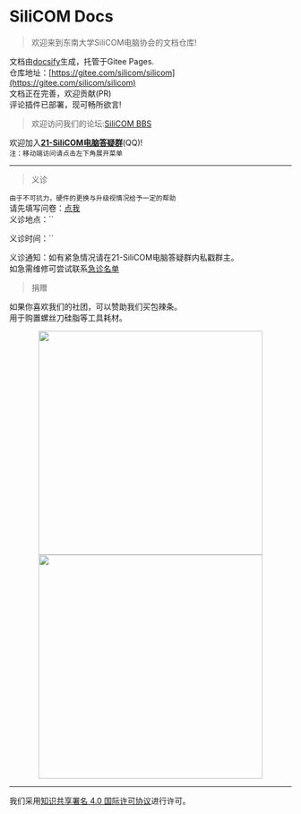 # SiliCOM Docs

> 欢迎来到东南大学SiliCOM电脑协会的文档仓库!  

文档由[docsify](https://docsify.js.org/)生成，托管于Gitee Pages.  
仓库地址：[https://gitee.com/silicom/silicom](https://gitee.com/silicom/silicom)  
文档正在完善，欢迎贡献(PR)  
评论插件已部署，现可畅所欲言!  

> 欢迎访问我们的论坛:[SiliCOM BBS](https://rtfm.top/)

欢迎加入[**21-SiliCOM电脑答疑群**](https://jq.qq.com/?_wv=1027&k=8q3ezAaU)(QQ)!  
`注：移动端访问请点击左下角展开菜单`  

***
> 义诊  
  
`由于不可抗力，硬件的更换与升级视情况给予一定的帮助`  
请先填写问卷：[点我](https://docs.qq.com/form/page/DSnBqUnpFeW1acU1S?_w_tencentdocx_form=1)  
义诊地点：``   

义诊时间：``   

义诊通知：如有紧急情况请在21-SiliCOM电脑答疑群内私戳群主。  
如急需维修可尝试联系[急诊名单](https://docs.qq.com/sheet/DVmVzcFhyTE5BRWZT?tab=BB08J2) 

> 捐赠  

如果你喜欢我们的社团，可以赞助我们买包辣条。  
用于购置螺丝刀硅脂等工具耗材。  
<center>
<figure>
<img src="https://i.loli.net/2021/03/23/eElXiTqw8buA93M.png" width = "400" height = "400"/>
<img src="https://i.loli.net/2021/03/23/OlrdBsTxDHbv1KY.png" width = "400" height = "400"/>
</figure>
</center>
<!-- <font face="微软雅黑" color=red size=6>拆机属于风险操作，请务必认真阅读问卷内容。如求万无一失请去售后寻求专业人士帮助。</font> -->  

***
<a rel="license" href="http://creativecommons.org/licenses/by/4.0/"></a>我们采用<a rel="license" href="http://creativecommons.org/licenses/by/4.0/deed.zh">知识共享署名 4.0 国际许可协议</a>进行许可。  
